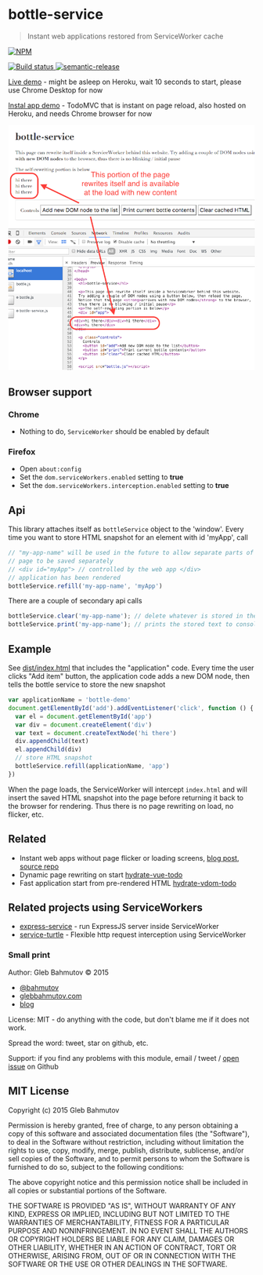 # bottle-service
> Instant web applications restored from ServiceWorker cache

[![NPM][bottle-service-icon] ][bottle-service-url]

[![Build status][bottle-service-ci-image] ][bottle-service-ci-url]
[![semantic-release][semantic-image] ][semantic-url]

[Live demo](https://bottle-service.herokuapp.com/) - might be asleep on Heroku,
wait 10 seconds to start, please use Chrome Desktop for now

[Instal app demo](https://instant-todo.herokuapp.com/) - TodoMVC that is instant on
page reload, also hosted on Heroku, and needs Chrome browser for now

![page source](page-source.png)

## Browser support

### Chrome 

* Nothing to do, `ServiceWorker` should be enabled by default

### Firefox

* Open `about:config`
* Set the `dom.serviceWorkers.enabled` setting to **true**
* Set the `dom.serviceWorkers.interception.enabled` setting to **true**

## Api

This library attaches itself as `bottleService` object to the 'window'. Every time
you want to store HTML snapshot for an element with id 'myApp', call

```js
// "my-app-name" will be used in the future to allow separate parts of the
// page to be saved separately
// <div id="myApp"> // controlled by the web app </div>
// application has been rendered
bottleService.refill('my-app-name', 'myApp')
```

There are a couple of secondary api calls

```js
bottleService.clear('my-app-name'); // delete whatever is stored in the ServiceWorker cache
bottleService.print('my-app-name'); // prints the stored text to console
```

## Example

See [dist/index.html](dist/index.html) that includes the "application" code.
Every time the user clicks "Add item" button, the application code adds a new DOM node,
then tells the bottle service to store the new snapshot

```js
var applicationName = 'bottle-demo'
document.getElementById('add').addEventListener('click', function () {
  var el = document.getElementById('app')
  var div = document.createElement('div')
  var text = document.createTextNode('hi there')
  div.appendChild(text)
  el.appendChild(div)
  // store HTML snapshot
  bottleService.refill(applicationName, 'app')
})
```

When the page loads, the ServiceWorker will intercept `index.html` and will insert
the saved HTML snapshot into the page before returning it back to the browser for rendering.
Thus there is no page rewriting on load, no flicker, etc.

## Related

* Instant web apps without page flicker or loading screens, 
  [blog post](http://glebbahmutov.com/blog/instant-web-application/), 
  [source repo](https://github.com/bahmutov/instant-vdom-todo)
* Dynamic page rewriting on start [hydrate-vue-todo](https://github.com/bahmutov/hydrate-vue-todo)
* Fast application start from pre-rendered HTML 
  [hydrate-vdom-todo](https://github.com/bahmutov/hydrate-vdom-todo)

## Related projects using ServiceWorkers

* [express-service](https://github.com/bahmutov/express-service) - run ExpressJS server
  inside ServiceWorker
* [service-turtle](https://github.com/bahmutov/service-turtle) - Flexible http request 
  interception using ServiceWorker

### Small print

Author: Gleb Bahmutov &copy; 2015

* [@bahmutov](https://twitter.com/bahmutov)
* [glebbahmutov.com](http://glebbahmutov.com)
* [blog](http://glebbahmutov.com/blog/)

License: MIT - do anything with the code, but don't blame me if it does not work.

Spread the word: tweet, star on github, etc.

Support: if you find any problems with this module, email / tweet /
[open issue](https://github.com/bahmutov/bottle-service/issues) on Github

## MIT License

Copyright (c) 2015 Gleb Bahmutov

Permission is hereby granted, free of charge, to any person
obtaining a copy of this software and associated documentation
files (the "Software"), to deal in the Software without
restriction, including without limitation the rights to use,
copy, modify, merge, publish, distribute, sublicense, and/or sell
copies of the Software, and to permit persons to whom the
Software is furnished to do so, subject to the following
conditions:

The above copyright notice and this permission notice shall be
included in all copies or substantial portions of the Software.

THE SOFTWARE IS PROVIDED "AS IS", WITHOUT WARRANTY OF ANY KIND,
EXPRESS OR IMPLIED, INCLUDING BUT NOT LIMITED TO THE WARRANTIES
OF MERCHANTABILITY, FITNESS FOR A PARTICULAR PURPOSE AND
NONINFRINGEMENT. IN NO EVENT SHALL THE AUTHORS OR COPYRIGHT
HOLDERS BE LIABLE FOR ANY CLAIM, DAMAGES OR OTHER LIABILITY,
WHETHER IN AN ACTION OF CONTRACT, TORT OR OTHERWISE, ARISING
FROM, OUT OF OR IN CONNECTION WITH THE SOFTWARE OR THE USE OR
OTHER DEALINGS IN THE SOFTWARE.

[bottle-service-icon]: https://nodei.co/npm/bottle-service.png?downloads=true
[bottle-service-url]: https://npmjs.org/package/bottle-service
[bottle-service-ci-image]: https://travis-ci.org/bahmutov/bottle-service.png?branch=master
[bottle-service-ci-url]: https://travis-ci.org/bahmutov/bottle-service
[semantic-image]: https://img.shields.io/badge/%20%20%F0%9F%93%A6%F0%9F%9A%80-semantic--release-e10079.svg
[semantic-url]: https://github.com/semantic-release/semantic-release

